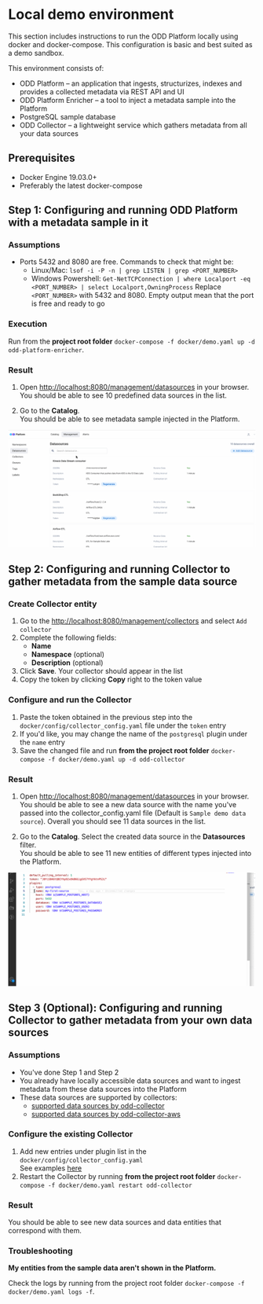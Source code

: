 # Local demo environment
This section includes instructions to run the ODD Platform locally using docker and docker-compose. This configuration is basic and best suited as a demo sandbox.

This environment consists of:

* ODD Platform – an application that ingests, structurizes, indexes and provides a collected metadata via REST API and UI
* ODD Platform Enricher – a tool to inject a metadata sample into the Platform
* PostgreSQL sample database
* ODD Collector – a lightweight service which gathers metadata from all your data sources
## Prerequisites
* Docker Engine 19.03.0+
* Preferably the latest docker-compose

## Step 1: Configuring and running ODD Platform with a metadata sample in it
### Assumptions
* Ports 5432 and 8080 are free. Commands to check that might be:
   * Linux/Mac: `lsof -i -P -n | grep LISTEN | grep <PORT_NUMBER>`
   * Windows Powershell: `Get-NetTCPConnection | where Localport -eq <PORT_NUMBER> | select Localport,OwningProcess` Replace `<PORT_NUMBER>` with 5432 and 8080. Empty output mean that the port is free and ready to go
### Execution
Run from the **project root folder** `docker-compose -f docker/demo.yaml up -d odd-platform-enricher`.
### Result
1. Open [http://localhost:8080/management/datasources](http://localhost:8080/management/datasources) in your browser. \
You should be able to see 10 predefined data sources in the list.

2. Go to the **Catalog**. \
You should be able to see metadata sample injected in the Platform.

![](.gitbook/img/trylocally1.gif)
## Step 2: Configuring and running Collector to gather metadata from the sample data source

### Create Collector entity
1. Go to the [http://localhost:8080/management/collectors](http://localhost:8080/management/collectors) and select `Add collector`
2. Complete the following fields:
   * **Name**
   * **Namespace** (optional)
   * **Description** (optional)
3. Click **Save**. Your collector should appear in the list 
4. Copy the token by clicking **Copy** right to the token value

### Configure and run the Collector
1. Paste the token obtained in the previous step into the `docker/config/collector_config.yaml` file under the `token` entry
2. If you'd like, you may change the name of the `postgresql` plugin under the `name` entry
3. Save the changed file and run **from the project root folder** `docker-compose -f docker/demo.yaml up -d odd-collector`

### Result
1. Open [http://localhost:8080/management/datasources](http://localhost:8080/management/datasources) in your browser.\
You should be able to see a new data source with the name you've passed into the collector_config.yaml file (Default is `Sample demo data source`). Overall you should see 11 data sources in the list.

2. Go to the **Catalog**. Select the created data source in the **Datasources** filter.\
You should be able to see 11 new entities of different types injected into the Platform.

![](.gitbook/img/trylocally2.gif)

## Step 3 (Optional): Configuring and running Collector to gather metadata from your own data sources

### Assumptions
* You've done Step 1 and Step 2
* You already have locally accessible data sources and want to ingest metadata from these data sources into the Platform
* These data sources are supported by collectors:
   * [supported data sources by odd-collector](https://github.com/opendatadiscovery/odd-collector/blob/main/README.md)
   * [supported data sources by odd-collector-aws](https://github.com/opendatadiscovery/odd-collector-aws/blob/main/README.md)

### Configure the existing Collector
1. Add new entries under plugin list in the `docker/config/collector_config.yaml`\
See examples [here](https://github.com/opendatadiscovery/odd-collector/blob/main/README.md)
2. Restart the Collector by running **from the project root folder** `docker-compose -f docker/demo.yaml restart odd-collector`
### Result
You should be able to see new data sources and data entities that correspond with them.

### Troubleshooting
**My entities from the sample data aren't shown in the Platform.**

Check the logs by running from the project root folder `docker-compose -f docker/demo.yaml logs -f`.